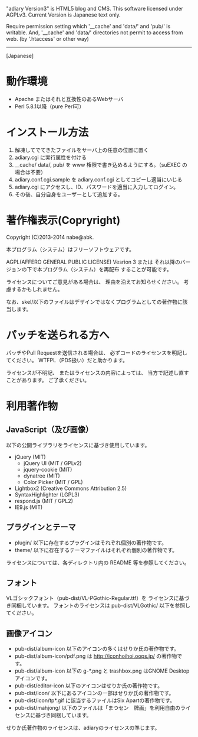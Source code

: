 "adiary Version3" is HTML5 blog and CMS.
This software licensed under AGPLv3.
Current Version is Japanese text only.

Require permission setting which '__cache' and 'data/' and 'pub/' is writable.
And, '__cache' and 'data/' directories not permit to access from web.
(by '.htaccess' or other way)

----------------------------------------------------------------------
[Japanese]

# 動作環境

  * Apache またはそれと互換性のあるWebサーバ
  * Perl 5.8.1以降（pure Perl可）

# インストール方法

  1. 解凍してでてきたファイルをサーバ上の任意の位置に置く
  2. adiary.cgi に実行属性を付ける
  3. __cache/ data/, pub/ を www 権限で書き込めるようにする。（suEXEC の場合は不要）
  4. adiary.conf.cgi.sample を adiary.conf.cgi としてコピーし適当にいじる
  5. adiary.cgi にアクセスし、ID、パスワードを適当に入力してログイン。
  6. その後、自分自身をユーザーとして追加する。

# 著作権表示(Copryright)

 Copyright (C)2013-2014 nabe@abk.

本プログラム（システム）はフリーソフトウェアです。

AGPL(AFFERO GENERAL PUBLIC LICENSE) Vesrion 3 または
それ以降のバージョンの下で本プログラム（システム）を再配布
することが可能です。

ライセンスについてご意見がある場合は、
理由を沿えてお知らせください。
考慮するかもしれません。

なお、skel/以下のファイルはデザインではなくプログラムとしての著作物に該当します。

# パッチを送られる方へ

パッチやPull Requestを送信される場合は、
必ずコードのライセンスを明記してください。
WTFPL（PDS扱い）だと助かります。

ライセンスが不明記、
またはライセンスの内容によっては、
当方で記述し直すことがあります。
ご了承ください。

# 利用著作物

## JavaScript（及び画像）

以下の公開ライブラリをライセンスに基づき使用しています。

  * jQuery (MIT)
    * jQuery UI (MIT / GPLv2)
    * jquery-cookie (MIT)
    * dynatree  (MIT)
    * Color Picker (MIT / GPL)
  * Lightbox2 (Creative Commons Attribution 2.5)
  * SyntaxHighlighter (LGPL3)
  * respond.js (MIT / GPL2)
  * IE9.js (MIT)

## プラグインとテーマ

  * plugin/ 以下に存在するプラグインはそれぞれ個別の著作物です。
  * theme/ 以下に存在するテーマファイルはそれぞれ個別の著作物です。

ライセンスについては、各ディレクトリ内の README 等を参照してください。

## フォント

VLゴシックフォント（pub-dist/VL-PGothic-Regular.ttf）を
ライセンスに基づき同梱しています。
フォントのライセンスは pub-dist/VLGothic/ 以下を参照してください。

## 画像アイコン

  * pub-dist/album-icon  以下のアイコンの多くはせりか氏の著作物です。
  * pub-dist/album-icon/pdf.png は http://iconhoihoi.oops.jp/ の著作物です。
  * pub-dist/album-icon  以下の g-*.png と trashbox.png はGNOME Desktopアイコンです。
  * pub-dist/editor-icon 以下のアイコンはせりか氏の著作物です。
  * pub-dist/icon/ 以下にあるアイコンの一部はせりか氏の著作物です。
  * pub-dist/icon/tp*.gif に該当するファイルはSix Apartの著作物です。
  * pub-dist/mahjong/ 以下のファイルは「まつセン　牌画」を利用自由のライセンスに基づき同梱しています。

せりか氏著作物のライセンスは、adiaryのライセンスの準じます。
